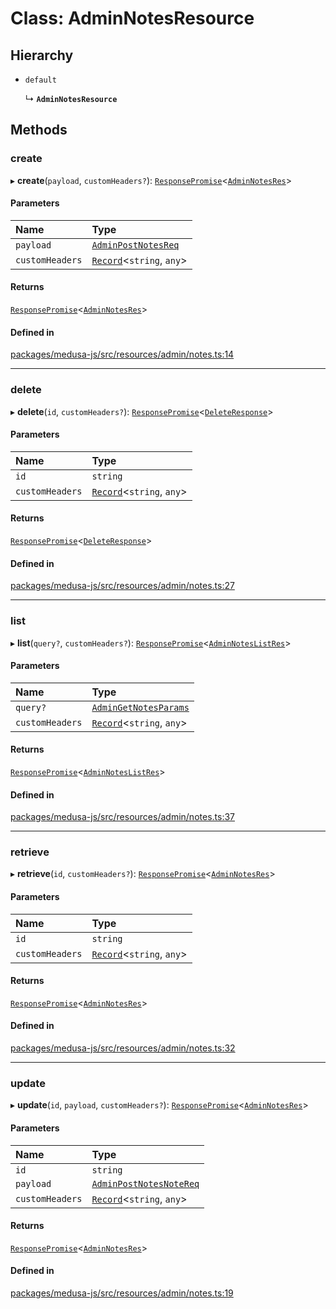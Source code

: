 # Class: AdminNotesResource

## Hierarchy

- `default`

  ↳ **`AdminNotesResource`**

## Methods

### create

▸ **create**(`payload`, `customHeaders?`): [`ResponsePromise`](../modules/internal.md#responsepromise)<[`AdminNotesRes`](../modules/internal.md#adminnotesres)\>

#### Parameters

| Name | Type |
| :------ | :------ |
| `payload` | [`AdminPostNotesReq`](internal.AdminPostNotesReq.md) |
| `customHeaders` | [`Record`](../modules/internal.md#record)<`string`, `any`\> |

#### Returns

[`ResponsePromise`](../modules/internal.md#responsepromise)<[`AdminNotesRes`](../modules/internal.md#adminnotesres)\>

#### Defined in

[packages/medusa-js/src/resources/admin/notes.ts:14](https://github.com/medusajs/medusa/blob/2eb2126f/packages/medusa-js/src/resources/admin/notes.ts#L14)

___

### delete

▸ **delete**(`id`, `customHeaders?`): [`ResponsePromise`](../modules/internal.md#responsepromise)<[`DeleteResponse`](../modules/internal.md#deleteresponse)\>

#### Parameters

| Name | Type |
| :------ | :------ |
| `id` | `string` |
| `customHeaders` | [`Record`](../modules/internal.md#record)<`string`, `any`\> |

#### Returns

[`ResponsePromise`](../modules/internal.md#responsepromise)<[`DeleteResponse`](../modules/internal.md#deleteresponse)\>

#### Defined in

[packages/medusa-js/src/resources/admin/notes.ts:27](https://github.com/medusajs/medusa/blob/2eb2126f/packages/medusa-js/src/resources/admin/notes.ts#L27)

___

### list

▸ **list**(`query?`, `customHeaders?`): [`ResponsePromise`](../modules/internal.md#responsepromise)<[`AdminNotesListRes`](../modules/internal.md#adminnoteslistres)\>

#### Parameters

| Name | Type |
| :------ | :------ |
| `query?` | [`AdminGetNotesParams`](internal.AdminGetNotesParams.md) |
| `customHeaders` | [`Record`](../modules/internal.md#record)<`string`, `any`\> |

#### Returns

[`ResponsePromise`](../modules/internal.md#responsepromise)<[`AdminNotesListRes`](../modules/internal.md#adminnoteslistres)\>

#### Defined in

[packages/medusa-js/src/resources/admin/notes.ts:37](https://github.com/medusajs/medusa/blob/2eb2126f/packages/medusa-js/src/resources/admin/notes.ts#L37)

___

### retrieve

▸ **retrieve**(`id`, `customHeaders?`): [`ResponsePromise`](../modules/internal.md#responsepromise)<[`AdminNotesRes`](../modules/internal.md#adminnotesres)\>

#### Parameters

| Name | Type |
| :------ | :------ |
| `id` | `string` |
| `customHeaders` | [`Record`](../modules/internal.md#record)<`string`, `any`\> |

#### Returns

[`ResponsePromise`](../modules/internal.md#responsepromise)<[`AdminNotesRes`](../modules/internal.md#adminnotesres)\>

#### Defined in

[packages/medusa-js/src/resources/admin/notes.ts:32](https://github.com/medusajs/medusa/blob/2eb2126f/packages/medusa-js/src/resources/admin/notes.ts#L32)

___

### update

▸ **update**(`id`, `payload`, `customHeaders?`): [`ResponsePromise`](../modules/internal.md#responsepromise)<[`AdminNotesRes`](../modules/internal.md#adminnotesres)\>

#### Parameters

| Name | Type |
| :------ | :------ |
| `id` | `string` |
| `payload` | [`AdminPostNotesNoteReq`](internal.AdminPostNotesNoteReq.md) |
| `customHeaders` | [`Record`](../modules/internal.md#record)<`string`, `any`\> |

#### Returns

[`ResponsePromise`](../modules/internal.md#responsepromise)<[`AdminNotesRes`](../modules/internal.md#adminnotesres)\>

#### Defined in

[packages/medusa-js/src/resources/admin/notes.ts:19](https://github.com/medusajs/medusa/blob/2eb2126f/packages/medusa-js/src/resources/admin/notes.ts#L19)
